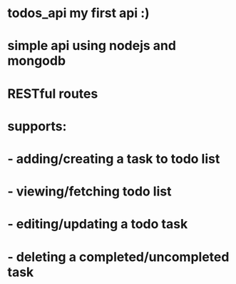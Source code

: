 # todos_api my first api :)
# simple api using nodejs and mongodb
# RESTful routes
# supports:
# -     adding/creating a task to todo list
# -     viewing/fetching todo list
# -     editing/updating a todo task
# -     deleting a completed/uncompleted task